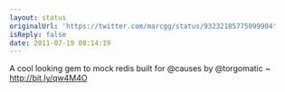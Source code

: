 ```yaml
---
layout: status
originalUrl: 'https://twitter.com/marcgg/status/93232185775099904'
isReply: false
date: 2011-07-19 08:14:19
---
```


A cool looking gem to mock redis built for @causes by @torgomatic ~ http://bit.ly/qw4M4O
